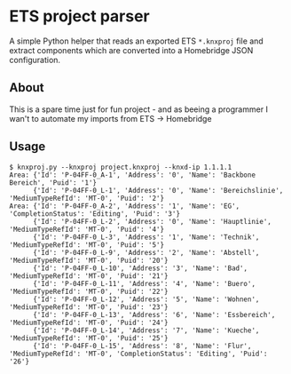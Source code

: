 # ETS project parser

A simple Python helper that reads an exported ETS `*.knxproj` file and extract
components which are converted into a Homebridge JSON configuration.

## About

This is a spare time just for fun project - and as beeing a programmer I wan't
to automate my imports from ETS -> Homebridge

## Usage

```
$ knxproj.py --knxproj project.knxproj --knxd-ip 1.1.1.1
Area: {'Id': 'P-04FF-0_A-1', 'Address': '0', 'Name': 'Backbone Bereich', 'Puid': '1'}
      {'Id': 'P-04FF-0_L-1', 'Address': '0', 'Name': 'Bereichslinie', 'MediumTypeRefId': 'MT-0', 'Puid': '2'}
Area: {'Id': 'P-04FF-0_A-2', 'Address': '1', 'Name': 'EG', 'CompletionStatus': 'Editing', 'Puid': '3'}
      {'Id': 'P-04FF-0_L-2', 'Address': '0', 'Name': 'Hauptlinie', 'MediumTypeRefId': 'MT-0', 'Puid': '4'}
      {'Id': 'P-04FF-0_L-3', 'Address': '1', 'Name': 'Technik', 'MediumTypeRefId': 'MT-0', 'Puid': '5'}
      {'Id': 'P-04FF-0_L-9', 'Address': '2', 'Name': 'Abstell', 'MediumTypeRefId': 'MT-0', 'Puid': '20'}
      {'Id': 'P-04FF-0_L-10', 'Address': '3', 'Name': 'Bad', 'MediumTypeRefId': 'MT-0', 'Puid': '21'}
      {'Id': 'P-04FF-0_L-11', 'Address': '4', 'Name': 'Buero', 'MediumTypeRefId': 'MT-0', 'Puid': '22'}
      {'Id': 'P-04FF-0_L-12', 'Address': '5', 'Name': 'Wohnen', 'MediumTypeRefId': 'MT-0', 'Puid': '23'}
      {'Id': 'P-04FF-0_L-13', 'Address': '6', 'Name': 'Essbereich', 'MediumTypeRefId': 'MT-0', 'Puid': '24'}
      {'Id': 'P-04FF-0_L-14', 'Address': '7', 'Name': 'Kueche', 'MediumTypeRefId': 'MT-0', 'Puid': '25'}
      {'Id': 'P-04FF-0_L-15', 'Address': '8', 'Name': 'Flur', 'MediumTypeRefId': 'MT-0', 'CompletionStatus': 'Editing', 'Puid': '26'}
```
